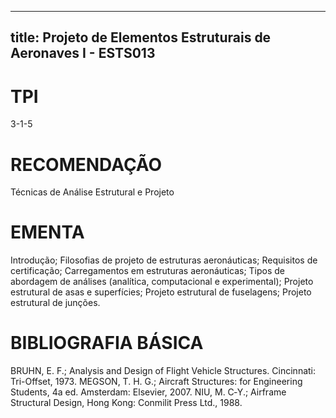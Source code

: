 
---
title: Projeto de Elementos Estruturais de Aeronaves I - ESTS013 
---

# TPI

3-1-5

# RECOMENDAÇÃO

Técnicas de Análise Estrutural e Projeto

# EMENTA

Introdução; Filosofias de projeto de estruturas aeronáuticas; Requisitos de certificação; Carregamentos em estruturas aeronáuticas; Tipos de abordagem de análises (analítica, computacional e experimental); Projeto estrutural de asas e superfícies; Projeto estrutural de fuselagens; Projeto estrutural de junções.

# BIBLIOGRAFIA BÁSICA

BRUHN, E. F.; Analysis and Design of Flight Vehicle Structures. Cincinnati: Tri-Offset, 1973.
MEGSON, T. H. G.; Aircraft Structures: for Engineering Students, 4a ed. Amsterdam: Elsevier, 2007.
NIU, M. C‐Y.; Airframe Structural Design, Hong Kong: Conmilit Press Ltd., 1988.
        